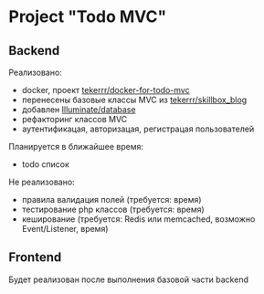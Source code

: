 # Project "Todo MVC"
## Backend
Реализовано:
- docker, проект [tekerrr/docker-for-todo-mvc](https://github.com/tekerrr/docker-for-todo-mvc)
- перенесены базовые классы MVC из [tekerrr/skillbox_blog](https://github.com/tekerrr/skillbox_blog)
- добавлен [Illuminate/database](https://github.com/illuminate/database)
- рефакторинг классов MVC
- аутентификацая, авторизацая, регистрацая пользователей

Планируется в ближайшее время:
- todo список

Не реализовано:
- правила валидация полей (требуется: время)
- тестирование php классов (требуется: время)
- кеширование (требуется: Redis или memcached, возможно Event/Listener, время)
## Frontend
Будет реализован после выполнения базовой части backend
